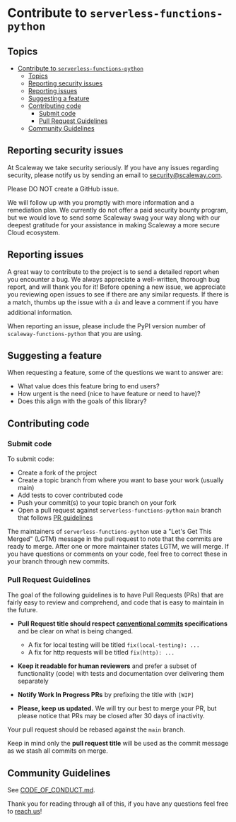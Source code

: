 # Contribute to `serverless-functions-python`

## Topics

- [Contribute to `serverless-functions-python`](#contribute-to-serverless-functions-python)
  - [Topics](#topics)
  - [Reporting security issues](#reporting-security-issues)
  - [Reporting issues](#reporting-issues)
  - [Suggesting a feature](#suggesting-a-feature)
  - [Contributing code](#contributing-code)
    - [Submit code](#submit-code)
    - [Pull Request Guidelines](#pull-request-guidelines)
  - [Community Guidelines](#community-guidelines)

## Reporting security issues

At Scaleway we take security seriously. If you have any issues regarding security,
please notify us by sending an email to security@scaleway.com.

Please DO NOT create a GitHub issue.

We will follow up with you promptly with more information and a remediation plan.
We currently do not offer a paid security bounty program, but we would love to send some
Scaleway swag your way along with our deepest gratitude for your assistance in making
Scaleway a more secure Cloud ecosystem.

## Reporting issues

A great way to contribute to the project is to send a detailed report when you encounter a bug.
We always appreciate a well-written, thorough bug report, and will thank you for it!
Before opening a new issue, we appreciate you reviewing open issues to see if there are any similar requests.
If there is a match, thumbs up the issue with a 👍 and leave a comment if you have additional information.

When reporting an issue, please include the PyPI version number of `scaleway-functions-python` that you are using.

## Suggesting a feature

When requesting a feature, some of the questions we want to answer are:

- What value does this feature bring to end users?
- How urgent is the need (nice to have feature or need to have)?
- Does this align with the goals of this library?

## Contributing code

### Submit code

To submit code:

- Create a fork of the project
- Create a topic branch from where you want to base your work (usually main)
- Add tests to cover contributed code
- Push your commit(s) to your topic branch on your fork
- Open a pull request against `serverless-functions-python` `main` branch that follows [PR guidelines](#pull-request-guidelines)

The maintainers of `serverless-functions-python` use a "Let's Get This Merged" (LGTM) message in the pull request to note that the commits are ready to merge.
After one or more maintainer states LGTM, we will merge.
If you have questions or comments on your code, feel free to correct these in your branch through new commits.

### Pull Request Guidelines

The goal of the following guidelines is to have Pull Requests (PRs) that are fairly easy to review and comprehend, and code that is easy to maintain in the future.

- **Pull Request title should respect [conventional commits](https://www.conventionalcommits.org/en/v1.0.0) specifications** and be clear on what is being changed.
  - A fix for local testing will be titled `fix(local-testing): ...`
  - A fix for http requests will be titled `fix(http): ...`

- **Keep it readable for human reviewers** and prefer a subset of functionality (code) with tests and documentation over delivering them separately

- **Notify Work In Progress PRs** by prefixing the title with `[WIP]`
- **Please, keep us updated.**
  We will try our best to merge your PR, but please notice that PRs may be closed after 30 days of inactivity.

Your pull request should be rebased against the `main` branch.

Keep in mind only the **pull request title** will be used as the commit message as we stash all commits on merge.

## Community Guidelines

See [CODE_OF_CONDUCT.md](CODE_OF_CONDUCT.md).

Thank you for reading through all of this, if you have any questions feel free to [reach us](../README.md#💜-reach-us)!
